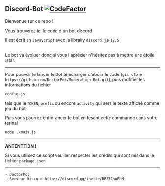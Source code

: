 ## Discord-Bot [![CodeFactor](https://www.codefactor.io/repository/github/doctorpok42/discord-bot/badge)](https://www.codefactor.io/repository/github/doctorpok42/discord-bot)


Bienvenue sur ce repo !

Vous trouverez ici le code d'un bot discord

Il est écrit en `JavaScript` avec la librairy `discord.js@12.5`

<br>
Le bot va évoluer donc si vous l'aprécier n'hésitez pas à mettre une étoile :star:
<hr>

Pour pouvoir le lancer le Bot télécharger d'abors le code (`git clone https://github.com/DoctorPok/Moderation-Bot.git`), puis mofifier les informations du fichier
```
config.js
``` 
tels que le `TOKEN`, `prefix` ou encore `activity` qui sera le texte affiché comme jeu du bot

Puis vous pourrez enfin lancer le bot en fesant cette commande dans votre terinal 
```
node .\main.js
```
<hr>
<strong>ANTENTTION ! </strong>



Si vous utilisez ce script veuiller respecter les crédits qui sont mis dans le fichier `package.json`
<hr>

```Js
- DoctorPok
- Serveur Discord https://discord.gg/invite/RRZ6JnuPhM
```
